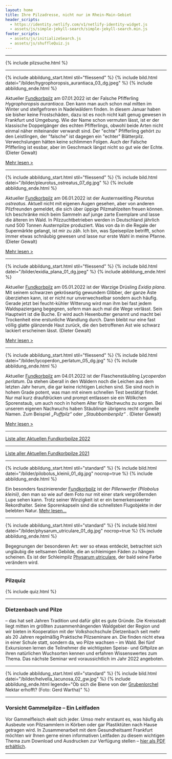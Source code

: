 ```yaml
---
layout: home
title: Ihre Pilzadresse, nicht nur im Rhein-Main-Gebiet
header_scripts:
  - https://identity.netlify.com/v1/netlify-identity-widget.js
  - assets/js/simple-jekyll-search/simple-jekyll-search.min.js
footer_scripts:
  - assets/js/initializeSearch.js
  - assets/js/shuffleQuiz.js
---
```

- - -

{% include pilzsuche.html %}

- - -

{% include abbildung_start.html stil="fliessend" %}
{% include bild.html datei="/bilder/hygrophoropsis_aurantiaca_03_dg.jpeg" %}
{% include abbildung_ende.html %}

Aktueller [Fundkorbpilz](AA "Glossar-") am 07.01.2022 ist der Falsche Pfifferling *Hygrophoropsis aurantiaca*. Den kann man auch schon mal mitten im Winter und steifgefroren in Nadelwäldern finden. In diesem Januar haben sie bisher keine Frostschäden, dazu ist es noch nicht kalt genug gewesen in Frankfurt und Umgebung. Wie der Name schon vermuten lässt, ist er der klassische Doppelgänger des echten Pfifferlings, obwohl beide Arten nicht einmal näher miteinander verwandt sind. Der "echte" Pfifferling gehört zu den Leistlingen, der "falsche" ist dagegen ein "echter" Blätterpilz. Verwechslungen hätten keine schlimmen Folgen. Auch der Falsche Pfifferling ist essbar, aber im Geschmack längst nicht so gut wie der Echte. (Dieter Gewalt)

[Mehr lesen >](/pilze/hygrophoropsis-aurantiaca-falscher-pfifferling)

<div style="clear:  both"> </div>

- - -

{% include abbildung_start.html stil="fliessend" %}
{% include bild.html datei="/bilder/pleurotus_ostreatus_07_dg.jpg" %}
{% include abbildung_ende.html %}

Aktueller [Fundkorbpilz](AA "Glossar-") am 06.01.2022 ist der Austernseitling *Pleurotus ostreatus*. Aktuell nicht mit eigenen Augen gesehen, aber von anderen Pilzfreunden gemeldet, die sich über üppige Pilzmahlzeiten freuen können. Ich beschränke mich beim Sammeln auf junge zarte Exemplare und lasse die älteren im Wald. In Pilzzuchtbetrieben werden in Deutschland jährlich rund 500 Tonnen Austernpilze produziert. Was von da in die Regale der Supermärkte gelangt, ist mir zu zäh. Ich bin, was Speisepilze betrifft, schon immer etwas schnäubig gewesen und lasse nur erste Wahl in meine Pfanne. (Dieter Gewalt)

[Mehr lesen >](/pilze/pleurotus-ostreatus-austernseitling)

<div style="clear:  both"> </div>

- - -

{% include abbildung_start.html stil="fliessend" %}
{% include bild.html datei="/bilder/exidia_plana_01_dg.jpeg" %}
{% include abbildung_ende.html %}

Aktueller [Fundkorbpilz](AA "Glossar-") am 05.01.2022 ist der Warzige Drüsling *Exidia plana*. Mit seinem schwarzen gekröseartig gewundem Glibber, der ganze Äste überziehen kann, ist er nicht nur unverwechselbar sondern auch häufig. Gerade jetzt bei feucht-kühler Witterung wird man ihm bei fast jedem Waldspaziergang begegnen, sofern man auch mal die Wege verlässt. Sein Hauptwirt ist die Buche. Er wird auch Hexenbutter genannt und macht bei Trockenheit eine erstunliche Wandlung durch. Dann bleibt nur eine fast völlig glatte glänzende Haut zurück, die den betroffenen Ast wie schwarz lackiert erscheinen lässt. (Dieter Gewalt)

[Mehr lesen >](/pilze/exidia-plana-warziger-drüsling)

<div style="clear:  both"></div>

- - -

{% include abbildung_start.html stil="fliessend" %}
{% include bild.html datei="/bilder/lycoperdon_perlatum_05_dg.jpg" %}
{% include abbildung_ende.html %}

Aktueller [Fundkorbpilz](AA "Glossar-") am 04.01.2022 ist der Flaschenstäubling *Lycoperdon perlatum*. Da stehen überall in den Wäldern noch die Leichen aus dem letzten Jahr herum, die gar keine richtigen Leichen sind. Sie sind noch in hohem Grade potent, was man mit einem schnellen Test bestätigt findet. Nur mal kurz draufdrücken und prompt entlassen sie ein Wölkchen Sporenstaub, um auch noch in hohem Alter für Nachwuchs zu sorgen. Bei unserem eigenen Nachwuchs haben Stäublinge übrigens recht originelle Namen. Zum Beispiel *„Puffpilz“* oder *„Staubbombenpilz“* . (Dieter Gewalt)

[Mehr lesen >](/pilze/lycoperdon-perlatum-flaschenstäubling)

<div style="clear:  both"></div>

- - -

[Liste aller Aktuellen Fundkorbpilze 2022](/artikel/liste-aller-aktuellen-fundkorbpilze-2022.html)

- - -

[Liste aller Aktuellen Fundkorbpilze 2021](/artikel/liste-aller-aktuellen-fundkorbpilze-2021.html)

- - -

{% include abbildung_start.html stil="standard" %}
{% include bild.html datei="/bilder/pilobolus_kleinii_01_dg.jpg" nocrop=true %}
{% include abbildung_ende.html %}

Ein besonders faszinierender [Fundkorbpilz](AA "Glossar-") ist der *Pillenwerfer (Pilobolus kleinii)*, den man so wie auf dem Foto nur mit einer stark vergrößernden Lupe sehen kann. Trotz seiner Winzigkeit ist er ein bemerkenswerter Rekordhalter. Seine Sporenkapseln sind die schnellsten Flugobjekte in der belebten Natur. [Mehr lesen...](/pilze/pilobolus-kleinii-pillenwerfer)

- - -

{% include abbildung_start.html stil="standard" %}
{% include bild.html datei="/bilder/physarum_utriculare_01_dg.jpg" nocrop=true %}
{% include abbildung_ende.html %}

Begegnungen der besonderen Art: wer so etwas entdeckt, betrachtet sich ungläubig die seltsamen Gebilde, die an schleimigen Fäden zu hängen scheinen. Es ist der Schleimpilz [Physarum utriculare](/pilze/physarum-utriculare-fadenfruchtschleimpilz), der bald seine Farbe verändern wird.

- - -

### Pilzquiz

{% include quiz.html %}

- - -

### Dietzenbach und Pilze

– das hat seit Jahren Tradition und dafür gibt es gute Gründe. Die Kreisstadt liegt mitten im größten zusammenhängenden Waldgebiet der Region und wir bieten in Kooperation mit der Volkshochschule Dietzenbach seit mehr als 20 Jahren regelmäßig Praktische Pilzseminare an. Die finden nicht etwa in einer Schule statt, sondern da, wo Pilze wachsen – im Wald. Bei fünf Exkursionen lernen die Teilnehmer die wichtigsten Speise- und Giftpilze an ihren natürlichen Wuchsorten kennen und erfahren Wissenswertes zum Thema. Das nächste Seminar wrd voraussichtlich im Jahr 2022 angeboten.  

- - -

{% include abbildung_start.html stil="standard" %}
{% include bild.html datei="/bilder/helvella_lacunosa_02_gw.jpg" %}
{% include abbildung_ende.html legende="Ob sich die Biene von der <a href='/pilze/helvella-lacunosa-grubenlorchel'>Grubenlorchel</a> Nektar erhofft?  (Foto: Gerd Wartha)" %}

- - -

### Vorsicht Gammelpilze – Ein Leitfaden

Vor Gammelfleisch ekelt sich jeder. Umso mehr erstaunt es, was häufig als Ausbeute von Pilzsammlern in Körben oder gar Plastiktüten nach Hause getragen wird. In Zusammenarbeit mit dem Gesundheitsamt Frankfurt möchten wir Ihnen gerne einen informativen Leitfaden zu diesem wichtigen Thema zum Download und Ausdrucken zur Verfügung stellen – [hier als PDF erhältlich](/assets/docs/Fundkorb.de-Gammelpilze.pdf).

- - -